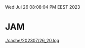 Wed Jul 26 08:08:04 PM EEST 2023
# JAM
<a href='./cache/202307/26_20.log'>./cache/202307/26_20.log</a>
